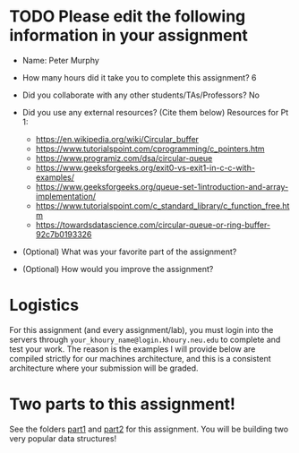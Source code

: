 # TODO Please edit the following information in your assignment

- Name: Peter Murphy
- How many hours did it take you to complete this assignment? 6
- Did you collaborate with any other students/TAs/Professors? No
- Did you use any external resources? (Cite them below)
  Resources for Pt 1:
  - https://en.wikipedia.org/wiki/Circular_buffer
  - https://www.tutorialspoint.com/cprogramming/c_pointers.htm
  - https://www.programiz.com/dsa/circular-queue
  - https://www.geeksforgeeks.org/exit0-vs-exit1-in-c-c-with-examples/
  - https://www.geeksforgeeks.org/queue-set-1introduction-and-array-implementation/
  - https://www.tutorialspoint.com/c_standard_library/c_function_free.htm
  - https://towardsdatascience.com/circular-queue-or-ring-buffer-92c7b0193326
  
- (Optional) What was your favorite part of the assignment?
- (Optional) How would you improve the assignment?

# Logistics

For this assignment (and every assignment/lab), you must login into the servers through `your_khoury_name@login.khoury.neu.edu` to complete and test your work. The reason is the examples I will provide below are compiled strictly for our machines architecture, and this is a consistent architecture where your submission will be graded.

# Two parts to this assignment!

See the folders [part1](./part1) and [part2](./part2) for this assignment. You will be building two very popular data structures!
